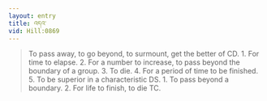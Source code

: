 ```yaml
---
layout: entry
title: འདའ་
vid: Hill:0869
---
```

> To pass away, to go beyond, to surmount, get the better of CD\. 1\. For time to elapse\. 2\. For a number to increase, to pass beyond the boundary of a group\. 3\. To die\. 4\. For a period of time to be finished\. 5\. To be superior in a characteristic DS\. 1\. To pass beyond a boundary\. 2\. For life to finish, to die TC\.


